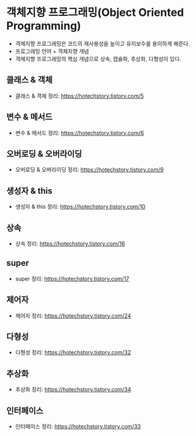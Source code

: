 # 객체지향 프로그래밍(Object Oriented Programming)
+ 객체지향 프로그래밍은 코드의 재사용성을 높이고 유지보수를 용이하게 해준다.
+ 프로그래밍 언어 + 객체지향 개념
+ 객체지향 프로그래밍의 핵심 개념으로 상속, 캡슐화, 추상화, 다형성이 있다.

## 클래스 & 객체
+ 클래스 & 객체 정리: https://hotechstory.tistory.com/5

## 변수 & 메서드
+ 변수 & 메서드 정리: https://hotechstory.tistory.com/6

## 오버로딩 & 오버라이딩
+ 오버로딩 & 오버라이딩 정리: https://hotechstory.tistory.com/9

## 생성자 & this
+ 생성자 & this 정리: https://hotechstory.tistory.com/10

## 상속
+ 상속 정리: https://hotechstory.tistory.com/16

## super
+ super 정리: https://hotechstory.tistory.com/17

## 제어자
+ 제어자 정리: https://hotechstory.tistory.com/24

## 다형성
+ 다형성 정리: https://hotechstory.tistory.com/32

## 추상화
+ 추상화 정리: https://hotechstory.tistory.com/34

## 인터페이스
+ 인터페이스 정리: https://hotechstory.tistory.com/33
